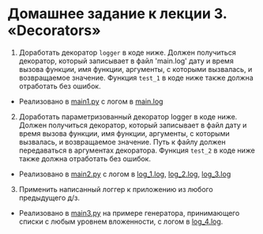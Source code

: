 # Домашнее задание к лекции 3. «Decorators»1. Доработать декоратор `logger` в коде ниже. Должен получиться декоратор, который записывает в файл 'main.log'  дату и время вызова функции, имя функции, аргументы, с которыми вызвалась, и возвращаемое значение. Функция `test_1` в коде ниже также должна отработать без ошибок.- Реализовано в [main1.py](main1.py) с логом в [main.log](main.log)2. Доработать параметризованный декоратор logger в коде ниже. Должен получиться декоратор, который записывает в файл дату и время вызова функции, имя функции, аргументы, с которыми вызвалась, и возвращаемое значение. Путь к файлу должен передаваться в аргументах декоратора. Функция `test_2` в коде ниже также должна отработать без ошибок.- Реализовано в [main2.py](main2.py) с логом в [log_1.log](log_1.log), [log_2.log](log_2.log), [log_3.log](log_3.log)3. Применить написанный логгер к приложению из любого предыдущего д/з.- Реализовано в [main3.py](main3.py) на примере генератора, принимающего списки с любым уровнем вложенности, с логом в [log_4.log](log_4.log). 